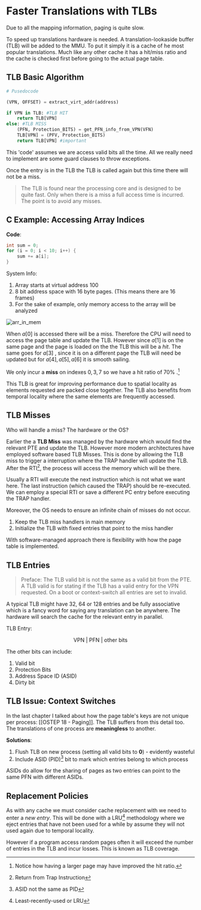 # Faster Translations with TLBs
Due to all the mapping information, paging is quite slow. 

To speed up translations hardware is needed. A translation-lookaside buffer (TLB) will be added to the MMU. To put it simply it is a cache of he most popular translations. Much like any other cache it has a hit/miss ratio and the cache is checked first before going to the actual page table. 

## TLB Basic Algorithm
```py
# Pusedocode

(VPN, OFFSET) = extract_virt_addr(address)

if VPN in TLB: #TLB HIT
	return TLB[VPN]
else: #TLB MISS
	(PFN, Protection_BITS) = get_PFN_info_from_VPN(VFN)
	TLB[VPN] = (PFV, Protection_BITS)
	return TLB[VPN] #important 
```

This 'code' assumes we are access valid bits all the time. All we really need to implement are some guard clauses to throw exceptions. 

Once the entry is in the TLB the TLB is called again but this time there will not be a miss. 

> The TLB is found near the processing core and is designed to be quite fast. Only when there is a miss a full access time is incurred. The point is to avoid any misses. 

## C Example: Accessing Array Indices
**Code**:
```c
int sum = 0;  
for (i = 0; i < 10; i++) {  
	sum += a[i];  
}
```

System Info:
1. Array starts at virtual address 100
2. 8 bit address space with 16 byte pages. (This means there are 16 frames)
3. For the sake of example, only memory access to the array will be analyzed

![arr_in_mem](/img/arr_in_mem.png)

When $a[0]$ is accessed there will be a miss. Therefore the CPU will need to access the page table and update the TLB. However since $a[1]$ is on the same page and the page is loaded on the the TLB this will be a *hit*. The same goes for $a[3]$ , since it is on a different page the TLB will need be updated but for $a[4], a[5], a[6]$ it is smooth sailing. 

We only incur a **miss** on indexes $0, 3, 7$ so we have a hit ratio of $70\%$ .[^1]

This TLB is great for improving performance due to spatial locality as elements requested are packed close together. The TLB also benefits from temporal locality where the same elements are frequently accessed. 

## TLB Misses
Who will handle a miss? The hardware or the OS?

Earlier the a **TLB Miss** was managed by the hardware which would find the relevant PTE and update the TLB. However more modern architectures have employed software based TLB Misses. This is done by allowing the TLB miss to trigger a interruption where the TRAP handler will update the TLB. After the RTI[^2], the process will access the memory which will be there. 

Usually a RTI will execute the next instruction which is not what we want here. The last instruction (which caused the TRAP) should be re-executed. We can employ a special RTI or save a different PC entry before executing the TRAP handler. 

Moreover, the OS needs to ensure an infinite chain of misses do not occur. 
1. Keep the TLB miss handlers in main memory
2. Initialize the TLB with fixed entries that point to the miss handler

With software-managed approach there is flexibility with how the page table is implemented.

## TLB Entries
> Preface: The TLB valid bit is not the same as a valid bit from the PTE. A TLB valid is for stating if the TLB has a valid entry for the VPN requested. On a boot or context-switch all entries are set to invalid. 

A typical TLB might have 32, 64 or 128 entries and be fully associative which is a fancy word for saying any translation can be anywhere. The hardware will search the cache for the relevant entry in parallel.

TLB Entry:

$$
\text{VPN}\ \biggr|\ \text{PFN} \ \biggr|\ \text{other bits}
$$

The other bits can include:
1. Valid bit
2. Protection Bits
3. Address Space ID (ASID)
4. Dirty bit

## TLB Issue: Context Switches
In the last chapter I talked about how the page table's keys are not unique per process: [[OSTEP 18 - Paging]]. The TLB suffers from this detail too. The translations of one process are **meaningless** to another. 

**Solutions**:
1. Flush TLB on new process (setting all valid bits to **0**) - evidently wasteful
2. Include ASID (PID)[^3] bit to mark which entries belong to which process 

ASIDs do allow for the sharing of pages as two entries can point to the same PFN with different ASIDs.

## Replacement Policies
As with any cache we must consider cache replacement with we need to enter a *new entry*. This will be done with a LRU[^4] methodology where we eject entries that have not been used for a while by assume they will not used again due to temporal locality. 

However if a program access random pages often it will exceed the number of entries in the TLB and incur losses. This is known as TLB coverage. 

[^1]: Notice how having a larger page may have improved the hit ratio.
[^2]: Return from Trap Instruction
[^3]: ASID not the same as PID
[^4]: Least-recently-used or LRU